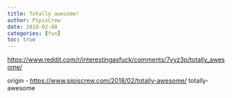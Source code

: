 ```yaml
---
title: Totally awesome!
author: PipisCrew
date: 2018-02-08
categories: [fun]
toc: true
---
```


https://www.reddit.com/r/interestingasfuck/comments/7vyz3p/totally_awesome/

origin - https://www.pipiscrew.com/2018/02/totally-awesome/ totally-awesome